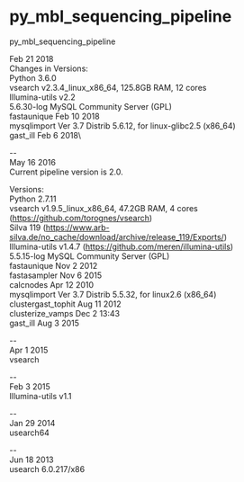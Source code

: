 py_mbl_sequencing_pipeline
==========================

py_mbl_sequencing_pipeline

Feb 21 2018\
Changes in Versions:\
Python 3.6.0\
vsearch v2.3.4_linux_x86_64, 125.8GB RAM, 12 cores\
Illumina-utils v2.2\
5.6.30-log MySQL Community Server (GPL)\
fastaunique Feb 10 2018\
mysqlimport  Ver 3.7 Distrib 5.6.12, for linux-glibc2.5 (x86_64)\
gast_ill  Feb  6 2018\

--\
May 16 2016\
Current pipeline version is 2.0.

Versions:\
Python 2.7.11\
vsearch v1.9.5_linux_x86_64, 47.2GB RAM, 4 cores (https://github.com/torognes/vsearch)\
Silva 119 (https://www.arb-silva.de/no_cache/download/archive/release_119/Exports/)\
Illumina-utils v1.4.7 (https://github.com/meren/illumina-utils)\
5.5.15-log MySQL Community Server (GPL)\
fastaunique Nov 2 2012\
fastasampler Nov 6 2015\
calcnodes Apr 12 2010\
mysqlimport Ver 3.7 Distrib 5.5.32, for linux2.6 (x86_64)\
clustergast_tophit Aug 11 2012\
clusterize_vamps Dec 2 13:43\
gast_ill Aug 3 2015

--\
Apr 1 2015\
vsearch

--\
Feb 3 2015\
Illumina-utils v1.1

--\
Jan 29 2014\
usearch64

--\
Jun 18 2013\
usearch 6.0.217/x86

